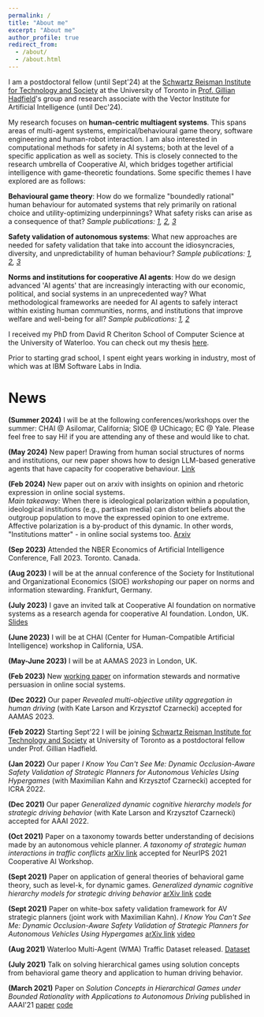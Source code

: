 ```yaml
---
permalink: /
title: "About me"
excerpt: "About me"
author_profile: true
redirect_from: 
  - /about/
  - /about.html
---
```


I am a postdoctoral fellow (until Sept'24) at the [Schwartz Reisman Institute for Technology and Society](https://srinstitute.utoronto.ca
) at the University of Toronto in [Prof. Gillian Hadfield](https://vectorinstitute.ai/team/gillian-k-hadfield/)'s group and research associate with the Vector Institute for Artificial Intelligence (until Dec'24).

My research focuses on **human-centric multiagent systems**. This spans areas of multi-agent systems, empirical/behavioural game theory, software engineering and human-robot interaction. I am also interested in computational methods for safety in AI systems; both at the level of a specific application as well as society. This is closely connected to the research umbrella of Cooperative AI, which bridges together artificial intelligence with game-theoretic foundations. Some specific themes I have explored are as follows:

**Behavioural game theory**: How do we formalize "boundedly rational" human behaviour for automated systems that rely primarily on rational choice and utility-optimizing underpinnings? What safety risks can arise as a consequence of that? *Sample publications: [1](https://ojs.aaai.org/index.php/AAAI/article/download/16715/16522), [2](https://ojs.aaai.org/index.php/AAAI/article/download/20452/20211), [3](https://arxiv.org/pdf/2109.13367)*

**Safety validation of autonomous systems**: What new approaches are needed for safety validation that take into account the idiosyncracies, diversity, and unpredictability of human behaviour?  *Sample publications: [1](https://arxiv.org/pdf/1903.01539), [2](https://ieeexplore.ieee.org/abstract/document/9812041), [3](https://ieeexplore.ieee.org/abstract/document/9827035)*

**Norms and institutions for cooperative AI agents**: How do we design advanced 'AI agents' that are increasingly interacting with our economic, political, and social systems in an unprecedented way? What methodological frameworks are needed for AI agents to safely interact within existing human communities, norms, and institutions that improve welfare and well-being for all? *Sample publications: [1](https://arxiv.org/pdf/2403.06264), [2](https://arxiv.org/pdf/2405.19328)*

I received my PhD from David R Cheriton School of Computer Science at the University of Waterloo.  You can check out my thesis [here](https://uwspace.uwaterloo.ca/handle/10012/18751). 

Prior to starting grad school, I spent eight years working in industry, most of which was at IBM Software Labs in India.

News
=======

**(Summer 2024)** I will be at the following conferences/workshops over the summer: CHAI @ Asilomar, California; SIOE @ UChicago; EC @ Yale. Please feel free to say Hi! if you are attending any of these and would like to chat.

**(May 2024)** New paper! Drawing from human social structures of norms and institutions, our new paper shows how to design LLM-based generative agents that have capacity for cooperative behaviour. [Link](https://arxiv.org/abs/2405.19328)

**(Feb 2024)** New paper out on arxiv with insights on opinion and rhetoric expression in online social systems. <br>
_Main takeaway:_ When there is ideological polarization within a population, ideological institutions (e.g., partisan media) can distort beliefs about the outgroup population to move the expressed opinion to one extreme. Affective polarization is a by-product of this dynamic. In other words, "Institutions matter" - in online social systems too. [Arxiv](https://arxiv.org/abs/2403.06264)

**(Sep 2023)** Attended the NBER Economics of Artificial Intelligence Conference, Fall 2023. Toronto. Canada.

**(Aug 2023)** I will be at the annual conference of the Society for Institutional and Organizational Economics (SIOE) *workshoping* our paper on norms and information stewarding. Frankfurt, Germany.

**(July 2023)** I gave an invited talk at Cooperative AI foundation on normative systems as a research agenda for cooperative AI foundation. London, UK. [Slides](https://www.dropbox.com/scl/fi/xuzibe27s5e7k51isp387/Atrisha_CAIF_retreat_presentation.pdf?rlkey=93r6guwmf5vir5ivxb74of1rt&dl=0)

**(June 2023)** I will be at CHAI (Center for Human-Compatible Artificial Intelligence) workshop in California, USA.

**(May-June 2023)** I will be at AAMAS 2023 in London, UK.

**(Feb 2023)** New [working paper](https://www.dropbox.com/s/zgf2hyizmgyfum8/Normative_information_design_for_online_social_systems_2.pdf?dl=0) on information stewards and normative persuasion in online social systems.

**(Dec 2022)** Our paper *Revealed multi-objective utility aggregation in human driving* (with Kate Larson and Krzysztof Czarnecki) accepted for AAMAS 2023.

**(Feb 2022)** Starting Sept'22 I will be joining [Schwartz Reisman Institute for Technology and Society](https://srinstitute.utoronto.ca
) at University of Toronto as a postdoctoral fellow under Prof. Gillian Hadfield.

**(Jan 2022)** Our paper *I  Know You Can't See Me: Dynamic Occlusion-Aware Safety Validation of  Strategic Planners for Autonomous Vehicles Using Hypergames* (with Maximilian Kahn and Krzysztof Czarnecki) accepted for ICRA 2022.

**(Dec 2021)** Our paper *Generalized dynamic cognitive hierarchy models for strategic driving behavior* (with Kate Larson and Krzysztof Czarnecki) accepted for AAAI 2022.

**(Oct 2021)** Paper on a taxonomy towards better understanding of decisions made by an autonomous vehicle planner. *A taxonomy of strategic human interactions in traffic conflicts* [arXiv link](https://arxiv.org/pdf/2109.13367) accepted for NeurIPS 2021 Cooperative AI Workshop.

**(Sept 2021)** Paper on application of general theories of behavioral game theory, such as level-k,   for dynamic games. *Generalized dynamic cognitive hierarchy models for strategic driving behavior* [arXiv link](https://arxiv.org/pdf/2109.09861) [code](https://git.uwaterloo.ca/a9sarkar/repeated_driving_games)

**(Sept 2021)** Paper on white-box safety validation framework for AV strategic planners (joint work with Maximilian Kahn). *I  Know You Can't See Me: Dynamic Occlusion-Aware Safety Validation of  Strategic Planners for Autonomous Vehicles Using Hypergames*  [arXiv link](https://arxiv.org/pdf/2109.09807) [video](https://youtu.be/-crio3rA_IU)

**(Aug 2021)** Waterloo Multi-Agent (WMA) Traffic Dataset released.  [Dataset](http://wiselab.uwaterloo.ca/waterloo-multi-agent-traffic-dataset/)

**(July 2021)** Talk on solving hierarchical games using solution concepts from behavioral game theory and application to human driving behavior.

**(March 2021)** Paper on *Solution Concepts in Hierarchical Games under Bounded Rationality with Applications to Autonomous Driving* published in AAAI'21 [paper](https://ojs.aaai.org/index.php/AAAI/article/view/16715) [code](https://git.uwaterloo.ca/a9sarkar/traffic_behavior_modeling)

